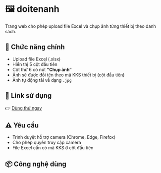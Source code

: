 # 🖼️ doitenanh

Trang web cho phép upload file Excel và chụp ảnh từng thiết bị theo danh sách.

## 🚀 Chức năng chính

- Upload file Excel (.xlsx)
- Hiển thị 5 cột đầu tiên
- Cột thứ 6 có nút **\"Chụp ảnh\"**
- Ảnh sẽ được đổi tên theo mã KKS thiết bị (cột đầu tiên)
- Ảnh tự động tải về dạng `.jpg`

## 🔗 Link sử dụng
👉 [Dùng thử ngay](https://hoado1711.github.io/doitenanh/)

## ⚠️ Yêu cầu
- Trình duyệt hỗ trợ camera (Chrome, Edge, Firefox)
- Cho phép quyền truy cập camera
- File Excel cần có mã KKS ở cột đầu tiên

## 📦 Công nghệ dùng

